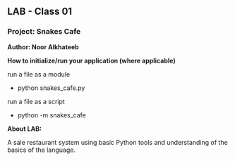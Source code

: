 ## LAB - Class 01

### Project: Snakes Cafe

**Author: Noor Alkhateeb**

**How to initialize/run your application (where applicable)**

run a file as a module
* python snakes_cafe.py

run a file as a script
* python -m snakes_cafe

**About LAB:**

A sale restaurant system using basic Python tools and understanding of the basics of the language.